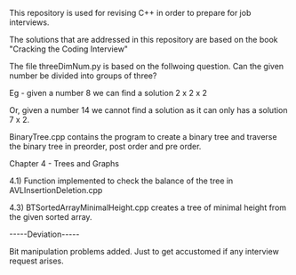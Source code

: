 This repository is used for revising C++ in order to prepare for job interviews.

The solutions that are addressed in this repository are based on the book "Cracking the Coding Interview"


The file threeDimNum.py is based on the follwoing question.
Can the given number be divided into groups of three?

Eg -  given a number 8
we can find a solution 2 x 2 x 2

Or, given a number 14
we cannot find a solution as it can only has a solution 7 x 2.

BinaryTree.cpp contains the program to create a binary tree and traverse the binary tree in preorder, post order and pre order. 

Chapter 4 - Trees and Graphs

4.1) Function implemented to check the balance of the tree in AVLInsertionDeletion.cpp

4.3) BTSortedArrayMinimalHeight.cpp creates a tree of minimal height from the given sorted array.



-----Deviation-----

Bit manipulation problems added. Just to get accustomed if any interview request arises.

